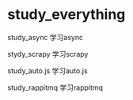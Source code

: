 # study_everything

study_async    学习async

stydy_scrapy   学习scrapy

study_auto.js   学习auto.js

study_rappitmq   学习rappitmq

